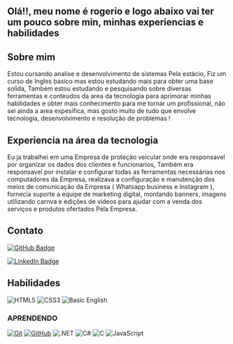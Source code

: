 ## Olá!!, meu nome é rogerio e logo abaixo vai ter um pouco sobre min, minhas experiencias e habilidades

## Sobre mim

 Estou cursando analise e desenvolvimento de sistemas Pela estácio, Fiz um curso de Ingles basico mas estou estudando mais para obter uma base solida, Também estou estudando e pesquisando sobre diversas ferramentas e conteudos da area da tecnologia para aprimorar minhas habilidades e obter mais conhecimento para me tornar um profissional, não sei ainda a area expesifica, mas gosto muito de tudo que envolve tecnologia, desenvolvimento e resolução de problemas !


## Experiencia na área da tecnologia 

Eu ja trabalhei em uma Empresa de proteção veicular onde era responsavel por organizar os dados dos clientes e funcionarios, Também era responsavel por instalar e configurar todas as ferramentas necessárias nos computadores da Empresa, realizava a configuração e manutenção dos meios de comunicação da Empresa ( Whatsapp business e Instagram ), fornecia suporte a equipe de marketing digital, montando banners, imagens utilizando carnva e edições de videos para ajudar com a venda dos serviços e produtos ofertados Pela Empresa.

## Contato

[![GitHub Badge](https://img.shields.io/badge/GitHub-100000?style=for-the-badge&logo=github&logoColor=white)](https://github.com/rogers-bits)

[![LinkedIn Badge](https://img.shields.io/badge/LinkedIn-0077B5?style=for-the-badge&logo=linkedin&logoColor=white)](https://www.linkedin.com/in/rogério-silva84)


## Habilidades

![HTML5](https://img.shields.io/badge/HTML5-E34F26?style=for-the-badge&logo=html5&logoColor=white)
![CSS3](https://img.shields.io/badge/CSS3-1572B6?style=for-the-badge&logo=css3&logoColor=white)
![Basic English](https://img.shields.io/badge/🇺🇸%20English-Basic-blue?style=for-the-badge)

### APRENDENDO

[![Git](https://img.shields.io/badge/Git-000?style=for-the-badge&logo=git&logoColor=E94D5F)]() [![GitHub](https://img.shields.io/badge/GitHub-000?style=for-the-badge&logo=github&logoColor=30A3DC)]() ![.NET](https://img.shields.io/badge/-000?style=for-the-badge&logo=.net&logoColor=white) ![C#](https://img.shields.io/badge/C%23-000?style=for-the-badge&logo=c-sharp&logoColor=white) ![C](https://img.shields.io/badge/-00599C?style=for-the-badge&logo=c&logoColor=white) ![JavaScript](https://img.shields.io/badge/JavaScript-F7DF1E?style=for-the-badge&logo=javascript&logoColor=black)
